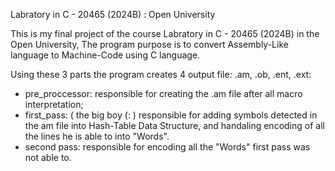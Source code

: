 Labratory in C - 20465 (2024B) : Open University

This is my final project of the course Labratory in C - 20465 (2024B) in the Open University,
The program purpose is to convert Assembly-Like language to Machine-Code using C language.

Using these 3 parts the program creates 4 output file: .am, .ob, .ent, .ext:
- pre_proccessor: responsible for creating the .am file after all macro interpretation;
- first_pass: ( the big boy (: ) responsible for adding symbols detected in the am file into Hash-Table Data Structure, and handaling encoding of all the lines he is able to into "Words".
- second pass: responsible for encoding all the "Words" first pass was not able to.
